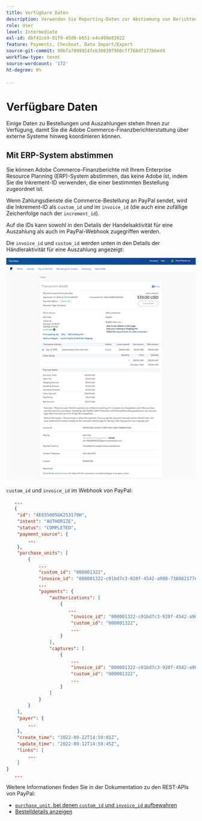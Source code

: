 ```yaml
---
title: Verfügbare Daten
description: Verwenden Sie Reporting-Daten zur Abstimmung von Berichten mit Nicht-Commerce-Systemen.
role: User
level: Intermediate
exl-id: dbf41ce9-01f9-45d0-b651-e4c499e83822
feature: Payments, Checkout, Data Import/Export
source-git-commit: 90bfa7099924feb308397960cff76bdf177bbe49
workflow-type: tm+mt
source-wordcount: '172'
ht-degree: 0%

---
```


# Verfügbare Daten

Einige Daten zu Bestellungen und Auszahlungen stehen Ihnen zur Verfügung, damit Sie die Adobe Commerce-Finanzberichterstattung über externe Systeme hinweg koordinieren können.

## Mit ERP-System abstimmen

Sie können Adobe Commerce-Finanzberichte mit Ihrem Enterprise Resource Planning (ERP)-System abstimmen, das keine Adobe ist, indem Sie die Inkrement-ID verwenden, die einer bestimmten Bestellung zugeordnet ist.

Wenn Zahlungsdienste die Commerce-Bestellung an PayPal sendet, wird die Inkrement-ID als `custom_id` _und_ im `invoice_id` (die auch eine zufällige Zeichenfolge nach der `increment_id`).

Auf die IDs kann sowohl in den Details der Handelsaktivität für eine Auszahlung als auch im PayPal-Webhook zugegriffen werden.

Die `invoice_id` und `custom_id` werden unten in den Details der Händleraktivität für eine Auszahlung angezeigt:

![`custom_id` im Detail der Handelsaktivität](assets/merchant-activity-ids.png)

`custom_id` und `invoice_id` im Webhook von PayPal:

```json
   ...
   {
    "id": "4E855005GK253170H",
    "intent": "AUTHORIZE",
    "status": "COMPLETED",
    "payment_source": {
        ...
    },
    "purchase_units": [
        {
            ...
            "custom_id": "000001322",
            "invoice_id": "000001322-c01bd7c3-920f-4542-a900-738082177e92",
            ...
            "payments": {
                "authorizations": [
                    {
                       ...
                        "invoice_id": "000001322-c01bd7c3-920f-4542-a900-738082177e92",
                        "custom_id": "000001322",
                        ...
                    }
                ],
                "captures": [
                    {
                        ...
                        "invoice_id": "000001322-c01bd7c3-920f-4542-a900-738082177e92",
                        "custom_id": "000001322",
                        ...
                    }
                ]
            }
        }
    ],
    "payer": {
        ...
    },
    "create_time": "2022-09-12T14:59:01Z",
    "update_time": "2022-09-12T14:59:45Z",
    "links": [
        ...
    ]
}
   ...
```

Weitere Informationen finden Sie in der Dokumentation zu den REST-APIs von PayPal:

* [`purchase_unit`, bei denen `custom_id` und `invoice_id` aufbewahren](https://developer.paypal.com/docs/api/orders/v2/#definition-purchase_unit:~:text=Read%20only.-,purchase_unit,-Collapse)
* [Bestelldetails anzeigen](https://developer.paypal.com/docs/api/orders/v2/#orders_get)
